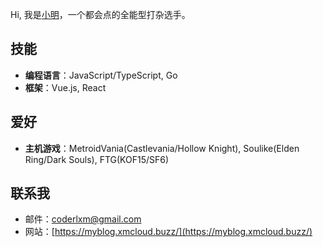 Hi, 我是[小明](https://github.com/coderlxm)，一个都会点的全能型打杂选手。

## 技能
- **编程语言**：JavaScript/TypeScript, Go
- **框架**：Vue.js, React

## 爱好
- **主机游戏**：MetroidVania(Castlevania/Hollow Knight), Soulike(Elden Ring/Dark Souls), FTG(KOF15/SF6)

## 联系我
- 邮件：coderlxm@gmail.com
- 网站：[https://myblog.xmcloud.buzz/](https://myblog.xmcloud.buzz/)
